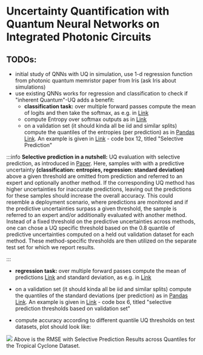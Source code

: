 # Uncertainty Quantification with Quantum Neural Networks on Integrated Photonic Circuits
## TODOs:

- initial study of QNNs with UQ in simulation, use 1-d regression function from photonic quantum memristor paper from Iris (ask Iris about simulations)
- use existing QNNs works for regression and classification to check if "inherent Quantum"-UQ adds a benefit:
    - **classification task:** over multiple forward passes compute the mean of logits and then take the softmax, as e.g. in [Link](https://github.com/lightning-uq-box/lightning-uq-box/blob/acd1fc2bfc33860111c272be767e0ddcf1f5b34f/lightning_uq_box/uq_methods/utils.py#L166)
    - compute Entropy over softmax outputs as in [Link](https://github.com/lightning-uq-box/lightning-uq-box/blob/acd1fc2bfc33860111c272be767e0ddcf1f5b34f/lightning_uq_box/uq_methods/utils.py#L186)
    - on a validation set (it should kinda all be iid and similar splits) compute the quantiles of the entropies (per prediction) as in [Pandas Link](https://pandas.pydata.org/pandas-docs/stable/reference/api/pandas.DataFrame.quantile.html). An example is given in [Link](https://github.com/nilsleh/tropical_cyclone_uq/blob/main/src/class_results_analysis.ipynb) - code box 12, titled "Selective Prediction" 

:::info
**Selective prediction in a nutshell:**  UQ evaluation with selective prediction, as introduced in [Paper](https://proceedings.neurips.cc/paper_files/paper/2017/file/4a8423d5e91fda00bb7e46540e2b0cf1-Paper.pdf). Here, samples with with a predictive uncertainty **(classification: entropies, regression: standard deviation)** above a given threshold are omitted from prediction and referred to an expert and optionally another method. If the corresponding UQ method has higher uncertainties for inaccurate predictions, leaving out the predictions for these samples should increase the overall accuracy. This could resemble a deployment scenario, where predictions are monitored and if the predictive uncertainties surpass a given threshold, the sample is referred to an expert and/or additionally evaluated with another method. Instead of a fixed threshold on the predictive uncertainties across methods, one can chose a UQ specific threshold based on the 0.8 quantile of predictive uncertainties computed on a held out validation dataset for each method. These method-specific thresholds are then utilized on the separate test set for which we report results.

:::

- **regression task:** over multiple forward passes compute the mean of predictions [Link](https://github.com/lightning-uq-box/lightning-uq-box/blob/acd1fc2bfc33860111c272be767e0ddcf1f5b34f/lightning_uq_box/uq_methods/utils.py#L118) and standard deviation, as e.g. in  [Link](https://github.com/lightning-uq-box/lightning-uq-box/blob/acd1fc2bfc33860111c272be767e0ddcf1f5b34f/lightning_uq_box/uq_methods/utils.py#L151)
-  on a validation set (it should kinda all be iid and similar splits) compute the quantiles of the standard deviations (per prediction) as in [Pandas Link](https://pandas.pydata.org/pandas-docs/stable/reference/api/pandas.DataFrame.quantile.html). An example is given in [Link](https://github.com/nilsleh/tropical_cyclone_uq/blob/main/src/results_tropical.ipynb) - code box 6, titled "selective prediction thresholds based on validation set" 


- compute accuracy according to different quantile UQ thresholds on test datasets, plot should look like:

![](https://s3.desy.de/hackmd/uploads/b40060f6-6324-4a3a-bbfa-5f042bf76474.png)
Above is the RMSE with Selective Prediction Results across Quantiles for the Tropical Cyclone Dataset.

